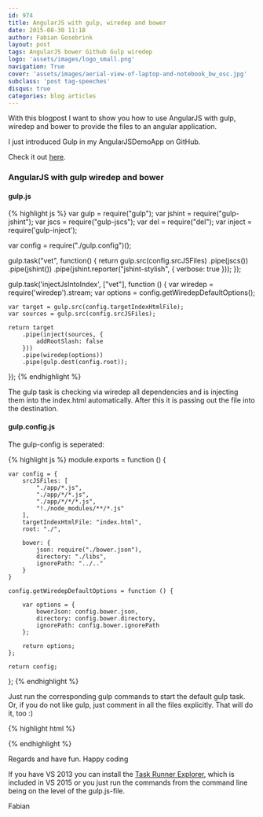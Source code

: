 ```yaml
---
id: 974
title: AngularJS with gulp, wiredep and bower
date: 2015-08-30 11:18
author: Fabian Gosebrink
layout: post
tags: AngularJS bower Github Gulp wiredep
logo: 'assets/images/logo_small.png'
navigation: True
cover: 'assets/images/aerial-view-of-laptop-and-notebook_bw_osc.jpg'
subclass: 'post tag-speeches'
disqus: true
categories: blog articles
---
```


With this blogpost I want to show you how to use AngularJS with gulp, wiredep and bower to provide the files to an angular application.

I just introduced Gulp in my AngularJSDemoApp on GitHub.

Check it out [here](https://github.com/FabianGosebrink/AngularJSDemoApp).

### AngularJS with gulp wiredep and bower

#### gulp.js

{% highlight js %}
var gulp = require("gulp");
var jshint = require("gulp-jshint");
var jscs = require("gulp-jscs");
var del = require("del");
var inject = require('gulp-inject');

var config = require("./gulp.config")();

gulp.task("vet", function() {
    return gulp.src(config.srcJSFiles)
        .pipe(jscs())
        .pipe(jshint())
        .pipe(jshint.reporter("jshint-stylish", { verbose: true }));
});

gulp.task('injectJsIntoIndex', ["vet"], function () {
    var wiredep = require('wiredep').stream;
    var options = config.getWiredepDefaultOptions();

    var target = gulp.src(config.targetIndexHtmlFile);
    var sources = gulp.src(config.srcJSFiles);

    return target
        .pipe(inject(sources, {
            addRootSlash: false
        }))
        .pipe(wiredep(options))
        .pipe(gulp.dest(config.root));
});
{% endhighlight %}

The gulp task is checking via wiredep all dependencies and is injecting them into the index.html automatically. After this it is passing out the file into the destination.

#### gulp.config.js

The gulp-config is seperated:

{% highlight js %}
module.exports = function () {

    var config = {
        srcJSFiles: [
            "./app/*.js",
            "./app/*/*.js",
            "./app/*/*/*.js",
            "!./node_modules/**/*.js"
        ],
        targetIndexHtmlFile: "index.html",
        root: "./",

        bower: {
            json: require("./bower.json"),
            directory: "./libs",
            ignorePath: "../.."
        }
    }

    config.getWiredepDefaultOptions = function () {

        var options = {
            bowerJson: config.bower.json,
            directory: config.bower.directory,
            ignorePath: config.bower.ignorePath
        };

        return options;
    };

    return config;
};
{% endhighlight %}

Just run the corresponding gulp commands to start the default gulp task. Or, if you do not like gulp, just comment in all the files explicitly. That will do it, too :)

{% highlight html %}
<script src="libs/angular/angular.js"></script>
<script src="libs/angular-animate/angular-animate.js"></script>
<script src="libs/angular-bootstrap/ui-bootstrap-tpls.js"></script>
<script src="libs/angular-loading-bar/build/loading-bar.js"></script>
<script src="libs/angular-resource/angular-resource.js"></script>
<script src="libs/angular-route/angular-route.js"></script>
<script src="libs/angular-toastr/dist/angular-toastr.tpls.js"></script>
<script src="libs/jquery/dist/jquery.js"></script>
<script src="libs/bootstrap/dist/js/bootstrap.js"></script>
<script src="libs/lodash/lodash.js"></script>
<!-- endbower -->

<!-- inject:js -->
<script src="app/application.js"></script>
<script src="app/Contact/contactModule.js"></script>
<script src="app/Home/homeModule.js"></script>
<script src="app/Contact/Controllers/contactController.js"></script>
<script src="app/Home/Controllers/homeController.js"></script>
<script src="app/Home/Services/peopleServices.js"></script>
<!-- endinject -->
{% endhighlight %}


Regards and have fun. Happy coding

If you have VS 2013 you can install the [Task Runner Explorer](https://visualstudiogallery.msdn.microsoft.com/8e1b4368-4afb-467a-bc13-9650572db708), which is included in VS 2015 or you just run the commands from the command line being on the level of the gulp.js-file.

Fabian
